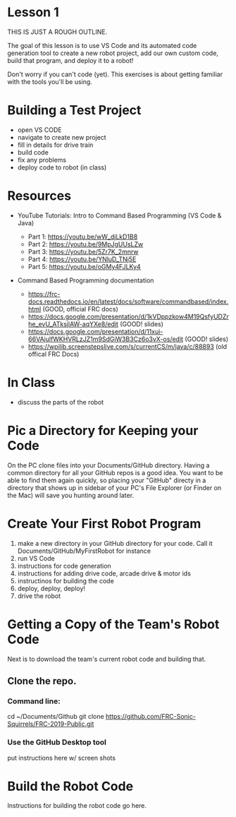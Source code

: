 # Lesson 1

THIS IS JUST A ROUGH OUTLINE.

The goal of this lesson is to use VS Code and its automated code
generation tool to create a new robot project, add our own custom
code, build that program, and deploy it to a robot!

Don't worry if you can't code (yet). This exercises is about getting
familiar with the tools you'll be using.

# Building a Test Project

- open VS CODE
- navigate to create new project
- fill in details for drive train
- build code
- fix any problems
- deploy code to robot (in class)

# Resources

- YouTube Tutorials: Intro to Command Based Programming (VS Code & Java)
   + Part 1: https://youtu.be/wW_djLkD1B8
   + Part 2: https://youtu.be/9MpJgUUsLZw
   + Part 3: https://youtu.be/5Zr7K_2mnrw
   + Part 4: https://youtu.be/YNluD_TNj5E
   + Part 5: https://youtu.be/oGMy4FJLKy4

- Command Based Programming documentation
   + https://frc-docs.readthedocs.io/en/latest/docs/software/commandbased/index.html (GOOD, official FRC docs)
   + https://docs.google.com/presentation/d/1kVDppzkow4M19QsfyUDZrhe_evU_ATksjlAW-aqYXe8/edit (GOOD! slides)
   + https://docs.google.com/presentation/d/11xui-66VAjulfWKHVRLzJZ1m9SdGiW3B3Cz6o3vX-os/edit (GOOD! slides)
   + https://wpilib.screenstepslive.com/s/currentCS/m/java/c/88893 (old offical FRC Docs)


# In Class

- discuss the parts of the robot

# Pic a Directory for Keeping your Code

On the PC clone files into your Documents/GitHub directory. Having a
common directory for all your GitHub repos is a good idea. You want to
be able to find them again quickly, so placing your "GitHub" directy
in a directory that shows up in sidebar of your PC's File Explorer (or
Finder on the Mac) will save you hunting around later.
 

# Create Your First Robot Program

 1. make a new directory in your GitHub directory for your code. Call it
    Documents/GitHub/MyFirstRobot for instance
 2. run VS Code
 3. instructions for code generation
 4. instructions for adding drive code, arcade drive & motor ids 
 5. instructinos for building the code
 6. deploy, deploy, deploy!
 7. drive the robot

# Getting a Copy of the Team's Robot Code

Next is to download the team's current robot code and building that.

## Clone the repo. 

### Command line:

 cd ~/Documents/Github
 git clone https://github.com/FRC-Sonic-Squirrels/FRC-2019-Public.git

### Use the GitHub Desktop tool

put instructions here w/ screen shots

# Build the Robot Code

Instructions for building the robot code go here.

 
